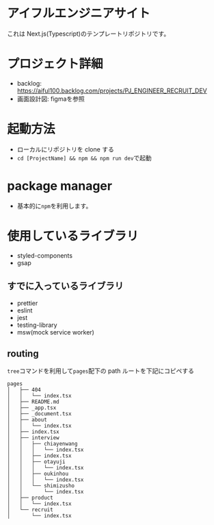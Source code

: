 # アイフルエンジニアサイト

これは Next.js(Typescript)のテンプレートリポジトリです。

# プロジェクト詳細
- backlog: https://aiful100.backlog.com/projects/PJ_ENGINEER_RECRUIT_DEV
- 画面設計図: figmaを参照

# 起動方法

- ローカルにリポジトリを clone する
- `cd [ProjectName] && npm && npm run dev`で起動

# package manager

- 基本的に`npm`を利用します。

# 使用しているライブラリ

- styled-components
- gsap

## すでに入っているライブラリ

- prettier
- eslint
- jest
- testing-library
- msw(mock service worker)

## routing

`tree`コマンドを利用して`pages`配下の path ルートを下記にコピペする

```
pages
│   ├── 404
│   │   └── index.tsx
│   ├── README.md
│   ├── _app.tsx
│   ├── _document.tsx
│   ├── about
│   │   └── index.tsx
│   ├── index.tsx
│   ├── interview
│   │   ├── chiayenwang
│   │   │   └── index.tsx
│   │   ├── index.tsx
│   │   ├── otayuji
│   │   │   └── index.tsx
│   │   ├── oukinhou
│   │   │   └── index.tsx
│   │   └── shimizusho
│   │       └── index.tsx
│   ├── product
│   │   └── index.tsx
│   └── recruit
│       └── index.tsx

```

